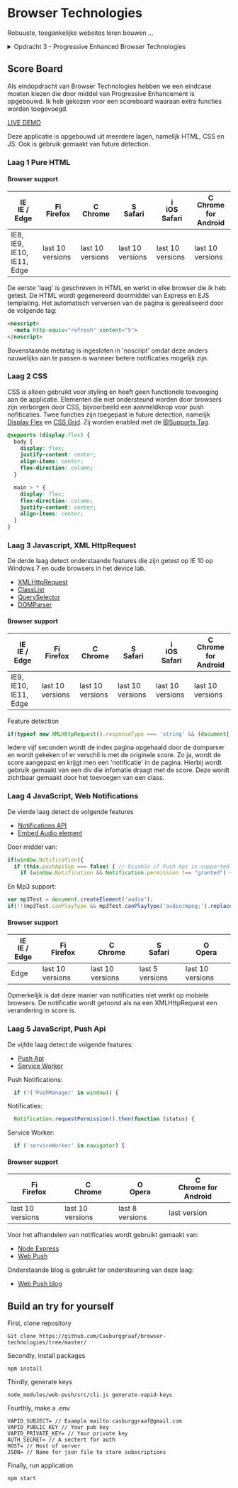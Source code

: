 # Browser Technologies
Robuuste, toegankelijke websites leren bouwen …

<details>
<summary>Opdracht 3 - Progressive Enhanced Browser Technologies</summary>
Browser Technologies onderzoeken en implementeren als enhancement. Basic functionaliteit van een use case doorgronden.

Maak een demo op basis van een use case. Zorg dat alle gebruikers, met alle browsers, in iedere context minimaal de core functionaliteit te zien/horen/voelen krijgen. Bouw je demo in 3 lagen, volgens het principe van Progressive Enhancement. Gebruik als enhanced feature een (hippe, innovatieve, vooruitstrevende) Browser Technologie die je gaat onderzoeken op functionaliteit, toegankelijkheid en (browser) ondersteuning.

Beoordelingscriteria
- De code staat in een repository op GitHub
- Er is een Readme toegevoegd met daarin beschreven:
  - een beschrijving van de core functionality
  - een beschrijving van de feature(s)/Browser Technologies
  - welke browser de feature(s) wel/niet ondersteunen
  - een beschrijving van de accessibility issues die zijn onderzocht
- De demo is opgebouwd in 3 lagen, volgens het principe van Progressive Enhancement
- De user experience van de demo is goed
  - de leesbaarheidsregels zijn toegepast, contrast en kleuren kloppen
  - het heeft een gebruiksvriendelijke interface, met gebruikmaking van affordance en feedback op de interactieve elementen
- Student kan uitleggen wat Progressive Enhancement en Feature Detectie is en hoe dit toe te passen in Web Development
</details>

## Score Board

Als eindopdracht van Browser Technologies hebben we een eindcase moeten kiezen die door middel van Progressive Enhancement is opgebouwd. Ik heb gekozen voor een scoreboard waaraan extra functies worden toegevoegd.

[LIVE DEMO](https://scoreboard.casburggraaf.com)

Deze applicatie is opgebouwd uit meerdere lagen, namelijk HTML, CSS en JS. Ook is gebruik gemaakt van future detection.

### Laag 1 Pure HTML

#### Browser support
| [<img src="https://raw.githubusercontent.com/godban/browsers-support-badges/master/src/images/edge.png" alt="IE / Edge" width="16px" height="16px" />](http://godban.github.io/browsers-support-badges/)</br>IE / Edge | [<img src="https://raw.githubusercontent.com/godban/browsers-support-badges/master/src/images/firefox.png" alt="Firefox" width="16px" height="16px" />](http://godban.github.io/browsers-support-badges/)</br>Firefox | [<img src="https://raw.githubusercontent.com/godban/browsers-support-badges/master/src/images/chrome.png" alt="Chrome" width="16px" height="16px" />](http://godban.github.io/browsers-support-badges/)</br>Chrome | [<img src="https://raw.githubusercontent.com/godban/browsers-support-badges/master/src/images/safari.png" alt="Safari" width="16px" height="16px" />](http://godban.github.io/browsers-support-badges/)</br>Safari | [<img src="https://raw.githubusercontent.com/godban/browsers-support-badges/master/src/images/safari-ios.png" alt="iOS Safari" width="16px" height="16px" />](http://godban.github.io/browsers-support-badges/)</br>iOS Safari | [<img src="https://raw.githubusercontent.com/godban/browsers-support-badges/master/src/images/chrome-android.png" alt="Chrome for Android" width="16px" height="16px" />](http://godban.github.io/browsers-support-badges/)</br>Chrome for Android |
| --------- | --------- | --------- | --------- | --------- | --------- |
| IE8, IE9, IE10, IE11, Edge| last 10 versions| last 10 versions| last 10 versions| last 10 versions| last 10 versions

De eerste 'laag' is geschreven in HTML en werkt in elke browser die ik heb getest. De HTML wordt gegenereerd doormiddel van Express en EJS templating. Het automatisch verversen van de pagina is gerealiseerd door de volgende tag:

```html
<noscript>
  <meta http-equiv="refresh" content="5">
</noscript>
```
Bovenstaande metatag is ingesloten in 'noscript' omdat deze anders nauwelijks aan te passen is wanneer betere notificaties mogelijk zijn.  

### Laag 2 CSS
CSS is alleen gebruikt voor styling en heeft geen functionele toevoeging aan de applicatie. Elementen die niet ondersteund worden door browsers zijn verborgen door CSS, bijvoorbeeld een aanmeldknop voor push nofiticaties. Twee functies zijn toegepast in future detection, namelijk [Display Flex](https://developer.mozilla.org/en-US/docs/Web/CSS/flex) en [CSS Grid](https://developer.mozilla.org/en-US/docs/Web/CSS/CSS_Grid_Layout). Zij worden enabled met de [@Supports Tag](https://developer.mozilla.org/en-US/docs/Web/CSS/@supports).


```css
@supports (display:flex) {
  body {
    display: flex;
    justify-content: center;
    align-items: center;
    flex-direction: column;
  }

  main > * {
    display: flex;
    flex-direction: column;
    justify-content: center;
    align-items: center;
  }
}
```


### Laag 3 Javascript, XML HttpRequest
De derde laag detect onderstaande features die zijn getest op IE 10 op Windows 7 en oude browsers in het device lab.
* [XMLHttpRequest](https://developer.mozilla.org/nl/docs/Web/API/XMLHttpRequest)
* [ClassList](https://developer.mozilla.org/en-US/docs/Web/API/Element/classList)
* [QuerySelector](https://developer.mozilla.org/nl/docs/Web/API/Document/querySelector)
* [DOMParser](https://developer.mozilla.org/en-US/docs/Web/API/DOMParser)

#### Browser support

| [<img src="https://raw.githubusercontent.com/godban/browsers-support-badges/master/src/images/edge.png" alt="IE / Edge" width="16px" height="16px" />](http://godban.github.io/browsers-support-badges/)</br>IE / Edge | [<img src="https://raw.githubusercontent.com/godban/browsers-support-badges/master/src/images/firefox.png" alt="Firefox" width="16px" height="16px" />](http://godban.github.io/browsers-support-badges/)</br>Firefox | [<img src="https://raw.githubusercontent.com/godban/browsers-support-badges/master/src/images/chrome.png" alt="Chrome" width="16px" height="16px" />](http://godban.github.io/browsers-support-badges/)</br>Chrome | [<img src="https://raw.githubusercontent.com/godban/browsers-support-badges/master/src/images/safari.png" alt="Safari" width="16px" height="16px" />](http://godban.github.io/browsers-support-badges/)</br>Safari | [<img src="https://raw.githubusercontent.com/godban/browsers-support-badges/master/src/images/safari-ios.png" alt="iOS Safari" width="16px" height="16px" />](http://godban.github.io/browsers-support-badges/)</br>iOS Safari | [<img src="https://raw.githubusercontent.com/godban/browsers-support-badges/master/src/images/chrome-android.png" alt="Chrome for Android" width="16px" height="16px" />](http://godban.github.io/browsers-support-badges/)</br>Chrome for Android |
| --------- | --------- | --------- | --------- | --------- | --------- |
| IE9, IE10, IE11, Edge| last 10 versions| last 10 versions| last 10 versions| last 10 versions| last 10 versions


Feature detection
```javascript
if(typeof new XMLHttpRequest().responseType === 'string' && (document['querySelector']&& document['querySelectorAll'])!=null && document.documentElement.classList && this.pushApiSup === false)
```
Iedere vijf seconden wordt de index pagina opgehaald door de domparser en wordt gekeken of er verschil is met de originele score. Zo ja, wordt de score aangepast en krijgt men een 'notificatie' in de pagina. Hierbij wordt gebruik gemaakt van een div die infomatie draagt met de score. Deze wordt zichtbaar gemaakt door het toevoegen van een class.

### Laag 4 JavaScript, Web Notifications
De vierde laag detect de volgende features
* [Notifications API](https://developer.mozilla.org/en-US/docs/Web/API/Notifications_API/Using_the_Notifications_API)
* [Embed Audio element](https://developer.mozilla.org/en-US/docs/Web/HTML/Element/audio)

Door middel van:
```javascript
if(window.Notification){
  if (this.pushApiSup === false) { // Disable if Push Api is supported
    if (window.Notification && Notification.permission !== "granted") {
```

En Mp3 support:
```javascript
var mp3Test = document.createElement('audio');
if(!!(mp3Test.canPlayType && mp3Test.canPlayType('audio/mpeg;').replace(/no/, ''))){
```
#### Browser support

| [<img src="https://raw.githubusercontent.com/godban/browsers-support-badges/master/src/images/edge.png" alt="IE / Edge" width="16px" height="16px" />](http://godban.github.io/browsers-support-badges/)</br>IE / Edge | [<img src="https://raw.githubusercontent.com/godban/browsers-support-badges/master/src/images/firefox.png" alt="Firefox" width="16px" height="16px" />](http://godban.github.io/browsers-support-badges/)</br>Firefox | [<img src="https://raw.githubusercontent.com/godban/browsers-support-badges/master/src/images/chrome.png" alt="Chrome" width="16px" height="16px" />](http://godban.github.io/browsers-support-badges/)</br>Chrome | [<img src="https://raw.githubusercontent.com/godban/browsers-support-badges/master/src/images/safari.png" alt="Safari" width="16px" height="16px" />](http://godban.github.io/browsers-support-badges/)</br>Safari | [<img src="https://raw.githubusercontent.com/godban/browsers-support-badges/master/src/images/opera.png" alt="Opera" width="16px" height="16px" />](http://godban.github.io/browsers-support-badges/)</br>Opera |
| --------- | --------- | --------- | --------- | --------- |
| Edge| last 10 versions| last 10 versions| last 5 versions| last 10 versions

Opmerkelijk is dat deze manier van notificaties niet werkt op mobiele browsers. De notificatie wordt getoond als na een XMLHttpRequest een verandering in score is.

### Laag 5 JavaScript, Push Api
De vijfde laag detect de volgende features:
* [Push Api](https://developer.mozilla.org/en-US/docs/Web/API/Push_API)
* [Service Worker](https://developer.mozilla.org/en-US/docs/Web/API/ServiceWorker)

Push Notifications:
```javascript
  if (!('PushManager' in window)) {
```
Notificaties:
```javascript
  Notification.requestPermission().then(function (status) {
```
Service Worker:
```javascript
  if ('serviceWorker' in navigator) {
```


#### Browser support

| [<img src="https://raw.githubusercontent.com/godban/browsers-support-badges/master/src/images/firefox.png" alt="Firefox" width="16px" height="16px" />](http://godban.github.io/browsers-support-badges/)</br>Firefox | [<img src="https://raw.githubusercontent.com/godban/browsers-support-badges/master/src/images/chrome.png" alt="Chrome" width="16px" height="16px" />](http://godban.github.io/browsers-support-badges/)</br>Chrome | [<img src="https://raw.githubusercontent.com/godban/browsers-support-badges/master/src/images/opera.png" alt="Opera" width="16px" height="16px" />](http://godban.github.io/browsers-support-badges/)</br>Opera | [<img src="https://raw.githubusercontent.com/godban/browsers-support-badges/master/src/images/chrome-android.png" alt="Chrome for Android" width="16px" height="16px" />](http://godban.github.io/browsers-support-badges/)</br>Chrome for Android |
| --------- | --------- | --------- | --------- |
| last 10 versions| last 10 versions| last 8 versions| last version

Voor het afhandelen van notificaties wordt gebruikt gemaakt van:
* [Node Express](https://expressjs.com/)
* [Web Push](https://github.com/web-push-libs/web-push)

Onderstaande blog is gebruikt ter ondersteuning van deze laag:
* [Web Push blog](https://thihara.github.io/Web-Push/)


## Build an try for yourself
First, clone repository
```
Git clone https://github.com/Casburggraaf/browser-technologies/tree/master/
```

Secondly, install packages
```
npm install
```

Thirdly, generate keys
```
node_modules/web-push/src/cli.js generate-vapid-keys

```
Fourthly, make a .env
```
VAPID_SUBJECT= // Example mailto:casburggraaf@gmail.com
VAPID_PUBLIC_KEY // Your pub key
VAPID_PRIVATE_KEY= // Your private key
AUTH_SECRET= // A sectert for auth
HOST= // Host of server
JSON= // Name for json file to store subscriptions
```

Finally, run application
```
npm start
```
